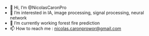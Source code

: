 - 👋 Hi, I’m @NicolasCaronPro
- 👀 I’m interested in IA, image processing, signal processing, neural network
- 🌱 I’m currently working forest fire prediction 
- 📫 How to reach me : nicolas.caronprowor@gmail.com

<!---
NicolasCaronPro/NicolasCaronPro is a ✨ special ✨ repository because its `README.md` (this file) appears on your GitHub profile.
You can click the Preview link to take a look at your changes.
--->
